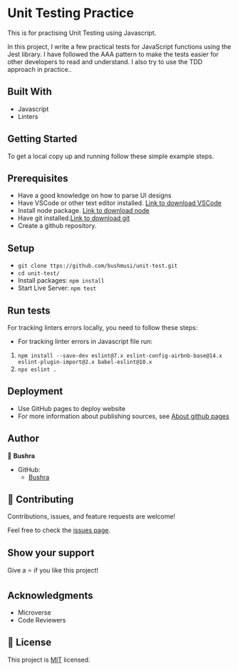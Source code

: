 # Unit Testing Practice
This is for practising Unit Testing using Javascript. 

In this project,  I write a few practical tests for JavaScript functions using the Jest library. I have followed the AAA pattern to make the tests easier for other developers to read and understand. I also try to use the TDD approach in practice..


## Built With

- Javascript
- Linters

## Getting Started
To get a local copy up and running follow these simple example steps.

## Prerequisites
- Have a good knowledge on how to parse UI designs
- Have VSCode or other text editor installed. [Link to download VSCode](https://code.visualstudio.com/download)
- Install node package. [Link to download node](https://nodejs.org/en/download/)
- Have git installed.[Link to download git](https://git-scm.com/downloads)
- Create a github repository.

## Setup
- `git clone ttps://github.com/bushmusi/unit-test.git`
- `cd unit-test/`
- Install packages:  `npm install`
- Start Live Server: `npm test`


## Run tests

For tracking linters errors locally, you need to follow these steps:

- For tracking linter errors in Javascript file run:

1. `npm install --save-dev eslint@7.x eslint-config-airbnb-base@14.x eslint-plugin-import@2.x babel-eslint@10.x`
2. `npx eslint .`

## Deployment

- Use GitHub pages to deploy website
- For more information about publishing sources, see [About github pages](https://pages.github.com/)

## Author

👤 **Bushra**

- GitHub: 
    - [Bushra](www.github.com/bushmusi)

## 🤝 Contributing

Contributions, issues, and feature requests are welcome!

Feel free to check the [issues page](../../issues/).

## Show your support

Give a ⭐️ if you like this project!

## Acknowledgments

- Microverse 
- Code Reviewers

## 📝 License

This project is [MIT](./MIT.md) licensed.